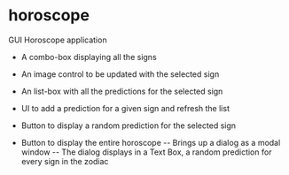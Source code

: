 # horoscope
GUI Horoscope application

- A combo-box displaying all the signs

- An image control to be updated with the selected sign

- An list-box with all the predictions for the selected sign

- UI to add a prediction for a given sign and refresh the list

- Button to display a random prediction for the selected sign

- Button to display the entire horoscope
   -- Brings up a dialog as a modal window
   -- The dialog displays in a Text Box, a random prediction for every sign in the zodiac 
